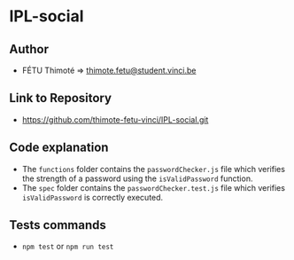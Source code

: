 # IPL-social
## Author
-   FÉTU Thimoté => thimote.fetu@student.vinci.be

## Link to Repository
-   https://github.com/thimote-fetu-vinci/IPL-social.git

## Code explanation
-   The `functions` folder contains the `passwordChecker.js` file which verifies the strength of a password using the `isValidPassword` function.
-   The `spec` folder contains the `passwordChecker.test.js` file which verifies `isValidPassword` is correctly executed.

## Tests commands
-   `npm test` or `npm run test` 